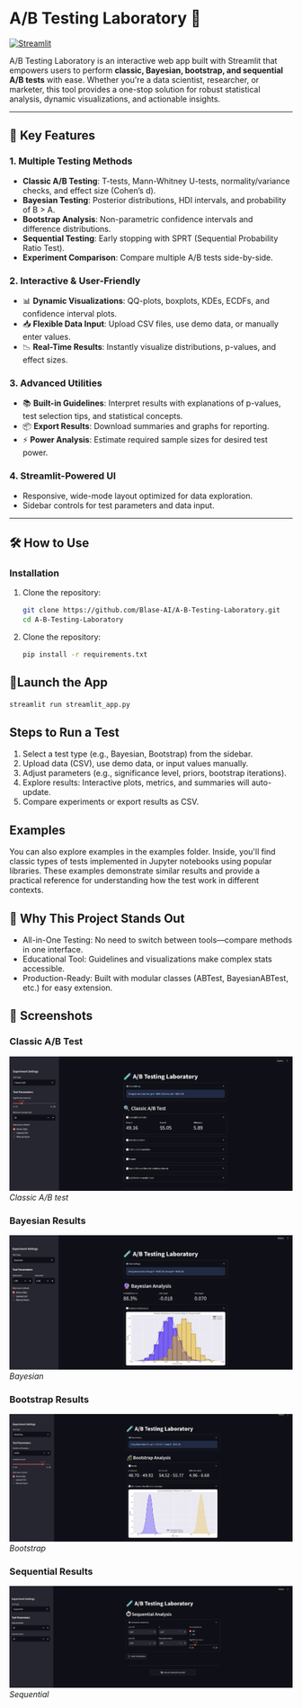 # A/B Testing Laboratory 🧪
[![Streamlit](https://static.streamlit.io/badges/streamlit_badge_black_white.svg)](https://your-app-url.streamlit.app/)

A/B Testing Laboratory is an interactive web app built with Streamlit that empowers users to perform **classic, Bayesian, bootstrap, and sequential A/B tests** with ease. Whether you're a data scientist, researcher, or marketer, this tool provides a one-stop solution for robust statistical analysis, dynamic visualizations, and actionable insights.  

---
## 🚀 Key Features  

### **1. Multiple Testing Methods**  
- **Classic A/B Testing**: T-tests, Mann-Whitney U-tests, normality/variance checks, and effect size (Cohen’s d).  
- **Bayesian Testing**: Posterior distributions, HDI intervals, and probability of B > A.  
- **Bootstrap Analysis**: Non-parametric confidence intervals and difference distributions.  
- **Sequential Testing**: Early stopping with SPRT (Sequential Probability Ratio Test).  
- **Experiment Comparison**: Compare multiple A/B tests side-by-side.  

### **2. Interactive & User-Friendly**  
- 📊 **Dynamic Visualizations**: QQ-plots, boxplots, KDEs, ECDFs, and confidence interval plots.  
- 📥 **Flexible Data Input**: Upload CSV files, use demo data, or manually enter values.  
- 📉 **Real-Time Results**: Instantly visualize distributions, p-values, and effect sizes.  

### **3. Advanced Utilities**  
- 📚 **Built-in Guidelines**: Interpret results with explanations of p-values, test selection tips, and statistical concepts.  
- 📦 **Export Results**: Download summaries and graphs for reporting.  
- ⚡ **Power Analysis**: Estimate required sample sizes for desired test power.  

### **4. Streamlit-Powered UI**  
- Responsive, wide-mode layout optimized for data exploration.  
- Sidebar controls for test parameters and data input.  

---

## 🛠️ How to Use  

### **Installation**  
1. Clone the repository:  
   ```bash  
   git clone https://github.com/Blase-AI/A-B-Testing-Laboratory.git  
   cd A-B-Testing-Laboratory
   ```
2. Clone the repository:
   ```bash
   pip install -r requirements.txt  
   ```
## 🚀Launch the App
  ```bash
  streamlit run streamlit_app.py  
  ```
## Steps to Run a Test
1. Select a test type (e.g., Bayesian, Bootstrap) from the sidebar.
2. Upload data (CSV), use demo data, or input values manually.
3. Adjust parameters (e.g., significance level, priors, bootstrap iterations).
4. Explore results: Interactive plots, metrics, and summaries will auto-update.
5. Compare experiments or export results as CSV.

## Examples
You can also explore examples in the examples folder. Inside, you'll find classic types of tests implemented in Jupyter notebooks using popular libraries. These examples demonstrate similar results and provide a practical reference for understanding how the test work in different contexts.

## 🎯 Why This Project Stands Out
- All-in-One Testing: No need to switch between tools—compare methods in one interface.
- Educational Tool: Guidelines and visualizations make complex stats accessible.
- Production-Ready: Built with modular classes (ABTest, BayesianABTest, etc.) for easy extension.

## 📸 Screenshots
### Classic A/B Test  
![Classic A/B Test](screenshots/classic.png)  
*Classic A/B test*  

### Bayesian Results  
![Bayesian Results](screenshots/bayesian.png)  
*Bayesian*  

### Bootstrap Results  
![Bootstrap Results](screenshots/Bootstrap.png)  
*Bootstrap*  

### Sequential Results  
![Sequential Results](screenshots/Sequential.png)  
*Sequential*  

